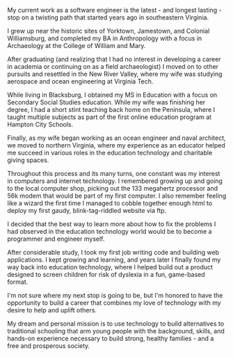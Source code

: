 My current work as a software engineer is the latest - and longest lasting - stop on a twisting path that started years ago in southeastern Virginia.

I grew up near the historic sites of Yorktown, Jamestown, and Colonial Williamsburg, and completed my BA in Anthropology with a focus in Archaeology at the College of William and Mary.

After graduating (and realizing that I had no interest in developing a career in academia or continuing on as a field archaeologist) I moved on to other pursuits and resettled in the New River Valley, where my wife was studying aerospace and ocean engineering at Virginia Tech.

While living in Blacksburg, I obtained my MS in Education with a focus on Secondary Social Studies education. While my wife was finishing her degree, I had a short stint teaching back home on the Peninsula, where I taught multiple subjects as part of the first online education program at Hampton City Schools.

Finally, as my wife began working as an ocean engineer and naval architect, we moved to northern Virginia, where my experience as an educator helped me succeed in various roles in the education technology and charitable giving spaces.

Throughout this process and its many turns, one constant was my interest in computers and internet technology. I remembered growing up and going to the local computer shop, picking out the 133 megahertz processor and 56k modem that would be part of my first computer. I also remember feeling like a wizard the first time I managed to cobble together enough html to deploy my first gaudy, blink-tag-riddled website via ftp.

I decided that the best way to learn more about how to fix the problems I had observed in the education technology world would be to become a programmer and engineer myself.

After considerable study, I took my first job writing code and building web applications. I kept growing and learning, and years later I finally found my way back into education technology, where I helped build out a product designed to screen children for risk of dyslexia in a fun, game-based format.

I'm not sure where my next stop is going to be, but I'm honored to have the opportunity to build a career that combines my love of technology with my desire to help and uplift others.

My dream and personal mission is to use technology to build alternatives to traditional schooling that arm young people with the background, skills, and hands-on experience necessary to build strong, healthy families - and a free and prosperous society.

